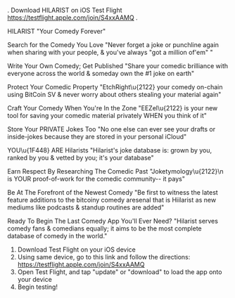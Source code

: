 .
 Download HILARIST on iOS Test Flight
 https://testflight.apple.com/join/S4xxAAMQ
 .

 HILARIST
 "Your Comedy Forever"

 Search for the Comedy You Love
 "Never forget a joke or punchline again when sharing with your people, & you've always "got a million of'em" "

 Write Your Own Comedy; Get Published
 "Share your comedic brilliance with everyone across the world & someday own the #1 joke on earth"

 Protect Your Comedic Property
 "EtchRight\u{2122} your comedy on-chain using BitCoin SV & never worry about others stealing your material again"

 Craft Your Comedy When You're In the Zone
 "EEZel\u{2122} is your new tool for saving your comedic material privately WHEN you think of it"

 Store Your PRIVATE Jokes Too
 "No one else can ever see your drafts or inside-jokes because they are stored in your personal iCloud"

 YOU\u{1F448} ARE Hilarists
 "Hilarist's joke database is: grown by you, ranked by you & vetted by you; it's your database"

 Earn Respect By Researching The Comedic Past
 "Joketymology\u{2122}\n is YOUR proof-of-work for the comedic community-- it pays"

 Be At The Forefront of the Newest Comedy
 "Be first to witness the latest feature additions to the bitcoiny comedy aresenal that is Hiilarist as new mediums like podcasts & standup routines are added"

 Ready To Begin The Last Comedy App You'll Ever Need?
 "Hilarist serves comedy fans & comedians equally; it aims to be the most complete database of comedy in the world."

 1.  Download Test Flight on your iOS device
 2.  Using same device, go to this link and follow the directions: https://testflight.apple.com/join/S4xxAAMQ
 3.  Open Test Flight, and tap "update" or "download" to load the app onto your device
 4.  Begin testing!
